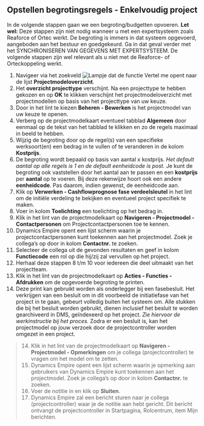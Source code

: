 ## Opstellen begrotingsregels - Enkelvoudig project

In de volgende stappen gaan we een begroting/budgetten opvoeren.
**Let wel:** Deze stappen zijn niet nodig wanneer u met een expertsysteem zoals Reaforce of Ortec werkt. De begroting is immers in dat systeem opgevoerd, aangeboden aan het bestuur en goedgekeurd. Ga in dat geval verder met het SYNCHRONISEREN VAN GEGEVENS MET EXPERTSYSTEEM. 
De volgende stappen zijn wel relevant als u niet met de Reaforce- of Orteckoppeling werkt.

 1. Navigeer via het zoekveld ![Lampje dat de functie Vertel me opent](https://docs.microsoft.com/nl-NL/dynamics365/business-central/media/ui-search/search_small.png "Vertel me wat u wilt doen") naar de lijst **Projectmodeloverzicht**.
 2. Het **overzicht projecttype** verschijnt.  Na een projecttype te hebben gekozen en op **OK** te klikken verschijnt het projectmodeloverzicht met projectmodellen op basis van het projecttype van uw keuze.  
 3. Door in het lint te kiezen **Beheren - Bewerken** is het projectmodel van uw keuze te openen.
 4. Verberg op de projectmodelkaart eventueel tabblad **Algemeen** door eenmaal op de tekst van het tabblad te klikken en zo de regels maximaal in beeld te hebben.
 5. Wijzig de begroting door op de regel(s) van een specifieke werksoort(en) een bedrag in te vullen of te veranderen in de kolom **Kostprijs**.
 6. De begroting wordt bepaald op basis van aantal x kostprijs. *Het default aantal op alle regels is 1 en de default eenheidcode is post.* Je kunt de begroting ook vaststellen door het aantal aan te passen en een **kostprijs** per **aantal** op te voeren. Bij deze rekenwijze hoort ook een andere **eenheidcode**. Pas daarom, indien gewenst, de eenheidcode aan.
 7. Klik op **Verwerken - Cashflowprognose fase verdeelsleutel** in het lint om de initiële verdeling te bekijken en eventueel project specifiek te maken.
 8. Voer in kolom **Toelichting** een toelichting op het bedrag in.
 9. Klik in het lint van de projectmodelkaart op **Navigeren - Projectmodel - Contactpersonen** om Projectcontactpersonen toe te kennen.
 10. Dynamics Empire opent een lijst scherm waarin je projectcontactpersonen kunt toekennen aan het projectmodel. Zoek je collega’s op door in kolom **Contactnr.** te zoeken.
10. Selecteer de collega uit de gevonden resultaten en geef in kolom **Functiecode** een rol op die hij/zij zal vervullen op het project.
11. Herhaal deze stappen 8 t/m 10 voor iedereen die deel uitmaakt van het projectteam.
12. Klik in het lint van de projectmodelkaart op **Acties - Functies - Afdrukken** om de opgevoerde begroting te printen.
13. Deze print kan gebruikt worden als onderlegger bij een fasebesluit. Het verkrijgen van een besluit om in dit voorbeeld de initiatiefase van het project in te gaan, gebeurt volledig buiten het systeem om. Alle stukken die bij het besluit worden gebruikt, dienen inclusief het besluit te worden gearchiveerd in DMS, geïndexeerd op het project. *Zie hiervoor de werkinstructie bij het proces.* Zodra er een besluit is, kan het projectmodel op jouw verzoek door de projectcontroller worden omgezet in een project.

> 14. Klik in het lint van de projectmodelkaart op **Navigeren - Projectmodel - Opmerkingen** om je collega (projectcontroller) te
> vragen om het model om te zetten.
> 16. Dynamics Empire opent een lijst scherm waarin je opmerking aan gebruikers van Dynamics Empire kunt toekennen aan het projectmodel.
> Zoek je collega’s op door in kolom **Contactnr.** te zoeken.
> 17. Voer de notitie in en klik op **Sluiten**.
> 18. Dynamics Empire zal een bericht sturen naar je collega (projectcontroller) waar je de notitie aan hebt gericht. Dit bericht
> ontvangt de projectcontroller in Startpagina, Rolcentrum,  item Mijn
> berichten.





 




<!--stackedit_data:
eyJoaXN0b3J5IjpbMTQyMDMxMDIzNF19
-->
